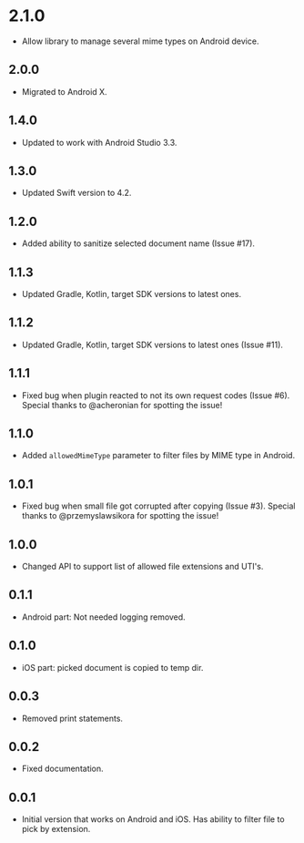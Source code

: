 # 2.1.0
 * Allow library to manage several mime types on Android device.

## 2.0.0

* Migrated to Android X.

## 1.4.0

* Updated to work with Android Studio 3.3.

## 1.3.0

* Updated Swift version to 4.2.

## 1.2.0

* Added ability to sanitize selected document name (Issue #17).

## 1.1.3

* Updated Gradle, Kotlin, target SDK versions to latest ones.

## 1.1.2

* Updated Gradle, Kotlin, target SDK versions to latest ones (Issue #11).
    
## 1.1.1

* Fixed bug when plugin reacted to not its own request codes (Issue #6).
    Special thanks to @acheronian for spotting the issue!

## 1.1.0

* Added `allowedMimeType` parameter to filter files by MIME type in Android.
    
## 1.0.1

* Fixed bug when small file got corrupted after copying (Issue #3).
    Special thanks to @przemyslawsikora for spotting the issue!

## 1.0.0

* Changed API to support list of allowed file extensions and UTI's.

## 0.1.1

* Android part: Not needed logging removed.

## 0.1.0

* iOS part: picked document is copied to temp dir.

## 0.0.3

* Removed print statements.

## 0.0.2

* Fixed documentation.

## 0.0.1

* Initial version that works on Android and iOS. Has ability to filter file to pick by extension.
